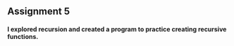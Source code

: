 ## Assignment 5 ##

#### I explored recursion and created a program to practice creating recursive functions. ####